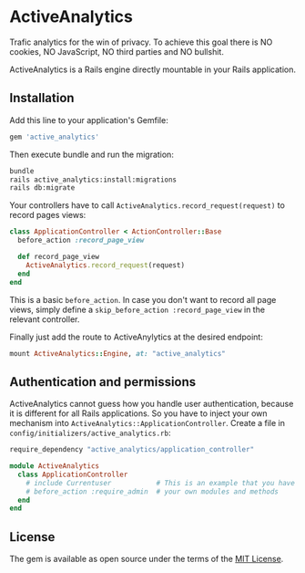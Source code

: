 # ActiveAnalytics

Trafic analytics for the win of privacy. To achieve this goal there is NO cookies, NO JavaScript, NO third parties and NO bullshit.

ActiveAnalytics is a Rails engine directly mountable in your Rails application.

## Installation
Add this line to your application's Gemfile:
```ruby
gem 'active_analytics'
```

Then execute bundle and run the migration:
```bash
bundle
rails active_analytics:install:migrations
rails db:migrate
```

Your controllers have to call `ActiveAnalytics.record_request(request)` to record pages views:
```ruby
class ApplicationController < ActionController::Base
  before_action :record_page_view

  def record_page_view
    ActiveAnalytics.record_request(request)
  end
end
```

This is a basic `before_action`. In case you don't want to record all page views, simply define a `skip_before_action :record_page_view` in the relevant controller.

Finally just add the route to ActiveAnylytics at the desired endpoint:
```ruby
mount ActiveAnalytics::Engine, at: "active_analytics"
```

## Authentication and permissions
ActiveAnalytics cannot guess how you handle user authentication, because it is different for all Rails applications. So you have to inject your own mechanism into `ActiveAnalytics::ApplicationController`. Create a file in `config/initializers/active_analytics.rb`:

```ruby
require_dependency "active_analytics/application_controller"

module ActiveAnalytics
  class ApplicationController
    # include Currentuser           # This is an example that you have to change by
    # before_action :require_admin  # your own modules and methods
  end
end
```

## License
The gem is available as open source under the terms of the [MIT License](https://opensource.org/licenses/MIT).

